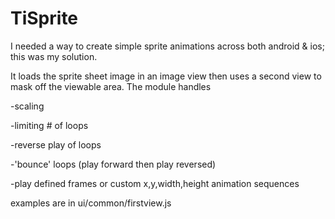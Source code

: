 TiSprite
========
I needed a way to create simple sprite animations across both android & ios; this was my solution.

It loads the sprite sheet image in an image view then uses a second view to mask off the viewable area.
The module handles

-scaling

-limiting # of loops

-reverse play of loops

-'bounce' loops (play forward then play reversed)

-play defined frames or custom x,y,width,height animation sequences


examples are in ui/common/firstview.js

